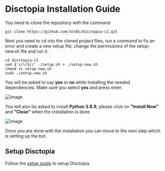 # Disctopia Installation Guide

You need to clone the repository with the command
```
git clone https://github.com/3ct0s/disctopia-c2.git
```
Next you need to cd into the cloned project files, run a command to fix an error and create a new setup file, change the permissions of the setup-new.sh file and run it.

```
cd disctopia-c2
sed $'s/\r$//' ./setup.sh > ./setup-new.sh 
chmod +x setup-new.sh
sudo ./setup-new.sh
```
You will be asked to say **yes** or **no** while installing the needed dependencies. Make sure you select **yes** and press enter.

![image](https://i.ibb.co/GVHVYdZ/Capture.png)


You will also be asked to install **Python 3.8.9**, please click on **"Install Now"** and **"Close"** when the installation is done

![image](https://i.ibb.co/f82KVNS/Capture.png)

Once you are done with the installation you can move to the next step which is setting up the bot.

## Setup Disctopia

Follow the [setup guide](SETUP.md) to setup Disctopia.
